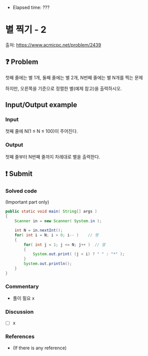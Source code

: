 - Elapsed time: ???

# 별 찍기 - 2
출처: https://www.acmicpc.net/problem/2439

## :question: Problem
첫째 줄에는 별 1개, 둘째 줄에는 별 2개, N번째 줄에는 별 N개를 찍는 문제

하지만, 오른쪽을 기준으로 정렬한 별(예제 참고)을 출력하시오.

## Input/Output example
### Input
첫째 줄에 N(1 ≤ N ≤ 100)이 주어진다.

### Output
첫째 줄부터 N번째 줄까지 차례대로 별을 출력한다.

## :exclamation: Submit
### Solved code
(Important part only)
``` java
public static void main( String[] args )
{
    Scanner in = new Scanner( System.in );

    int N = in.nextInt();
    for( int i = N; i > 0; i-- )    // 행
    {
        for( int j = 1; j <= N; j++ )  // 열
        {
            System.out.print( (j < i) ? " " : "*" );
        }
        System.out.println();
    }
}
```

### Commentary
- 풀이 필요 x

### Discussion
- [ ] x

### References
- (If there is any reference)